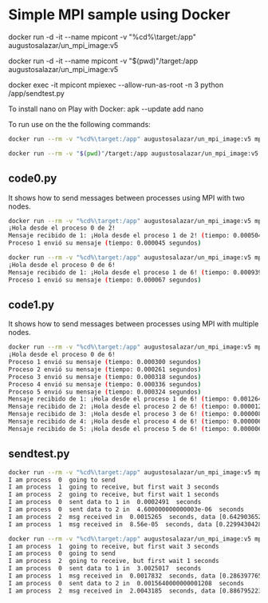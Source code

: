 # Simple MPI sample using Docker

docker run -d -it --name mpicont -v "%cd%\target:/app" augustosalazar/un_mpi_image:v5

docker run -d -it --name mpicont -v "$(pwd)"/target:/app augustosalazar/un_mpi_image:v5

docker exec -it mpicont mpiexec --allow-run-as-root -n 3 python /app/sendtest.py

To install nano on Play with Docker:
apk --update add nano

To run use on the the following commands:

```bash
docker run --rm -v "%cd%\target:/app" augustosalazar/un_mpi_image:v5 mpiexec --allow-run-as-root -n 3 python /app/code0.py
```

```bash
docker run --rm -v "$(pwd)"/target:/app augustosalazar/un_mpi_image:v5 mpiexec --allow-run-as-root -n 3 python /app/code0.py
```

## code0.py

It shows how to send messages between processes using MPI with two nodes.

```bash
docker run --rm -v "%cd%\target:/app" augustosalazar/un_mpi_image:v5 mpiexec --allow-run-as-root -n 2 python /app/code0.py
¡Hola desde el proceso 0 de 2!
Mensaje recibido de 1: ¡Hola desde el proceso 1 de 2! (tiempo: 0.000504 segundos)
Proceso 1 envió su mensaje (tiempo: 0.000045 segundos)
```

```bash
docker run --rm -v "%cd%\target:/app" augustosalazar/un_mpi_image:v5 mpiexec --allow-run-as-root -n 6 python /app/code0.py
¡Hola desde el proceso 0 de 6!
Mensaje recibido de 1: ¡Hola desde el proceso 1 de 6! (tiempo: 0.000939 segundos)
Proceso 1 envió su mensaje (tiempo: 0.000067 segundos)
```

## code1.py

It shows how to send messages between processes using MPI with multiple nodes.

```bash
docker run --rm -v "%cd%\target:/app" augustosalazar/un_mpi_image:v5 mpiexec --allow-run-as-root -n 6 python /app/code1.py
¡Hola desde el proceso 0 de 6!
Proceso 1 envió su mensaje (tiempo: 0.000300 segundos)
Proceso 2 envió su mensaje (tiempo: 0.000261 segundos)
Proceso 3 envió su mensaje (tiempo: 0.000318 segundos)
Proceso 4 envió su mensaje (tiempo: 0.000336 segundos)
Proceso 5 envió su mensaje (tiempo: 0.000324 segundos)
Mensaje recibido de 1: ¡Hola desde el proceso 1 de 6! (tiempo: 0.001264 segundos)
Mensaje recibido de 2: ¡Hola desde el proceso 2 de 6! (tiempo: 0.000012 segundos)
Mensaje recibido de 3: ¡Hola desde el proceso 3 de 6! (tiempo: 0.000008 segundos)
Mensaje recibido de 4: ¡Hola desde el proceso 4 de 6! (tiempo: 0.000006 segundos)
Mensaje recibido de 5: ¡Hola desde el proceso 5 de 6! (tiempo: 0.000006 segundos)
```

## sendtest.py

```bash
docker run --rm -v "%cd%\target:/app" augustosalazar/un_mpi_image:v5 mpiexec --allow-run-as-root -n 3 python /app/sendtest.py
I am process  0  going to send
I am process  1  going to receive, but first wait 3 seconds
I am process  2  going to receive, but first wait 1 seconds
I am process  0  sent data to 1 in  0.0002491  seconds
I am process  0  sent data to 2 in  4.600000000000003e-06  seconds
I am process  2  msg received in  0.0015265  seconds, data [0.6429036524183926, 0.9811815650821261, 0.8000203378671583]
I am process  1  msg received in  8.56e-05  seconds, data [0.22994304284939338, 0.44943814413441063, 0.6145883308445463]
```

```bash
docker run --rm -v "%cd%\target:/app" augustosalazar/un_mpi_image:v5 mpiexec --allow-run-as-root -n 3 python /app/sendtest.py 40000
I am process  1  going to receive, but first wait 3 seconds
I am process  0  going to send
I am process  2  going to receive, but first wait 1 seconds
I am process  0  sent data to 1 in  3.0025017  seconds
I am process  1  msg received in  0.0017832  seconds, data [0.2863977651541396, 0.19195655096407283, 0.9102918770372733]
I am process  0  sent data to 2 in  0.0015640000000001208  seconds
I am process  2  msg received in  2.0043185  seconds, data [0.8867952239532707, 0.07933763012857642, 0.8283312684907489]
```